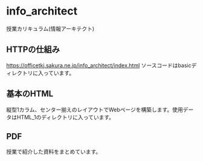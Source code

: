 # info_architect
授業カリキュラム(情報アーキテクト)
## HTTPの仕組み
https://officetkj.sakura.ne.jp/info_architect/index.html
ソースコードはbasicディレクトリに入っています。  


## 基本のHTML
縦型1カラム、センター揃えのレイアウトでWebページを構築します。使用データはHTML_1のディレクトリに入っています。

## PDF
授業で紹介した資料をまとめています。  
